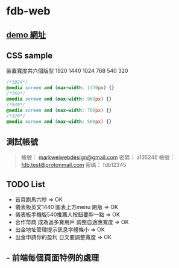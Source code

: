 # fdb-web

## [demo 網址](https://livepower0815.github.io/fdb-web/dist/)

## CSS sample
裝置寬度共六個版型 1920 1440 1024 768 540 320

``` css
/*1024*/ 
@media screen and (max-width: 1370px) {}
/*768*/
@media screen and (max-width: 960px) {}
/*540*/
@media screen and (max-width: 700px) {}
/*320*/
@media screen and (max-width: 500px) {}
```

## 測試帳號
> 帳號： markweiwebdesign@gmail.com
> 密碼： a135246
> 帳號： fdb.test@protonmail.com
> 密碼： fdb12345

## TODO List
- 首頁跑馬六秒 => OK
- 儀表板英文1440 圖表上方menu 跑版 => OK
- 儀表板手機版540推薦人按鈕要胖一點 => OK
- 合作幣商 成為返多寶用戶 調整自適應寬度 => OK
- 出金地址管理提示訊息字體條小 => OK
- 出金申請你的盈利 日文要調整寬度 => OK

## - 前端每個頁面特例的處理